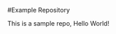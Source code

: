 #Example Repository

<!-- (# - H1 header) -->

This is a sample repo, Hello World!

<!-- (.md - markdown) -->
